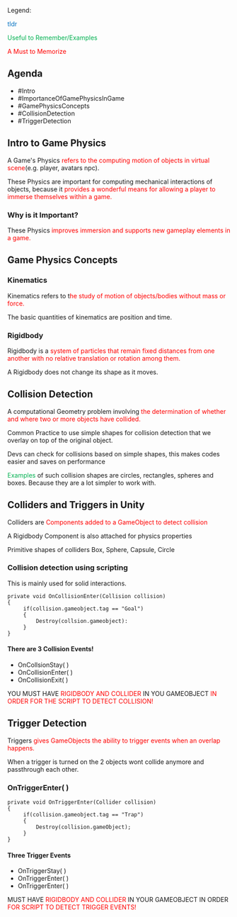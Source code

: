 
Legend:

<font color="#0070c0">tldr</font>

<font color="#00b050">Useful to Remember/Examples</font>

<font color="#ff0000">A Must to Memorize </font>

## Agenda

- #Intro
- #ImportanceOfGamePhysicsInGame
- #GamePhysicsConcepts
- #CollisionDetection
- #TriggerDetection


## Intro to Game Physics

A Game's Physics<font color="#ff0000"> refers to the computing motion of objects in virtual scene</font>(e.g. player, avatars npc).

These Physics are important for computing mechanical interactions of objects, because it <font color="#ff0000">provides a wonderful means for allowing a player to immerse themselves within a game.</font>



### Why is it Important?

These Physics <font color="#ff0000">improves immersion and supports new gameplay elements in a game.</font>



## Game Physics Concepts

### Kinematics

Kinematics refers to t<font color="#ff0000">he study of motion of objects/bodies without mass or force.</font>

The basic quantities of kinematics are position and time.


### Rigidbody 

Rigidbody is a <font color="#ff0000">system of particles that remain fixed distances from one another with no relative translation or rotation among them.</font>

A Rigidbody does not change its shape as it moves.


## Collision Detection

A computational Geometry problem involving <font color="#ff0000">the determination of whether and where two or more objects have collided.</font>

Common Practice to use simple shapes for collision detection that we overlay on top of the original object.

Devs can check for collisions based on simple shapes, this makes codes easier and saves on performance

<font color="#00b050">Examples</font> of such collision shapes  are circles, rectangles, spheres and boxes. Because they are a lot simpler to work with.



## Colliders and Triggers in Unity

Colliders are <font color="#ff0000">Components added to a GameObject  to detect collision</font>

A Rigidbody Component is also attached for physics properties

Primitive shapes of colliders Box, Sphere, Capsule, Circle

### Collision detection using scripting 

This is mainly used for solid interactions.

    private void OnCollisionEnter(Collision collision)
    {
         if(collision.gameobject.tag == "Goal")
         {
             Destroy(collsion.gameobject):
         }
    }

#### There are 3 Collision Events!

- OnCollsionStay( )
- OnCollisionEnter( )
- OnCollisionExit( )


YOU MUST HAVE <font color="#ff0000">RIGIDBODY AND COLLIDER</font> IN YOU GAMEOBJECT<font color="#ff0000"> IN ORDER FOR THE SCRIPT TO DETECT COLLISION!</font>


## Trigger Detection

Triggers <font color="#ff0000">gives GameObjects the ability to trigger events when an overlap happens.</font>

When a trigger is turned on the 2 objects wont collide anymore and passthrough each other.


### OnTriggerEnter( )

    private void OnTriggerEnter(Collider collision)
    {
         if(collision.gameobject.tag == "Trap")
         {
             Destroy(collision.gameObject);
         } 
    }

#### Three Trigger Events

- OnTriggerStay( )
- OnTriggerEnter( )
- OnTriggerEnter( )

MUST HAVE <font color="#ff0000">RIGIDBODY AND COLLIDER</font> IN YOUR GAMEOBJECT IN ORDER <font color="#ff0000">FOR SCRIPT TO DETECT TRIGGER EVENTS!</font>

